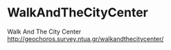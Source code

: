 # WalkAndTheCityCenter
 Walk And The City Center
http://geochoros.survey.ntua.gr/walkandthecitycenter/
